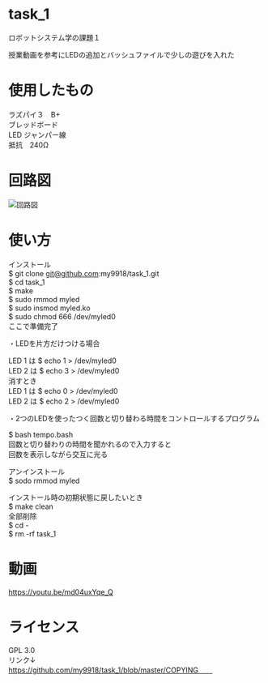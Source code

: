 # task_1
ロボットシステム学の課題１

授業動画を参考にLEDの追加とバッシュファイルで少しの遊びを入れた

# 使用したもの
ラズパイ３　B+   
ブレッドボード  
LED ジャンパー線  
抵抗　240Ω  

# 回路図  
![回路図](https://user-images.githubusercontent.com/95160686/146348393-3543b2cd-0b34-4897-8859-3f2edefb98ff.png)
# 使い方
インストール  
$ git clone git@github.com:my9918/task_1.git  
$ cd task_1  
$ make   
$ sudo rmmod myled    
$ sudo insmod myled.ko  
$ sudo chmod 666 /dev/myled0  
ここで準備完了  

 ・LEDを片方だけつける場合
 
LED 1 は $ echo 1 > /dev/myled0  
LED 2 は $ echo 3 > /dev/myled0    
消すとき  
LED 1 は $ echo 0 > /dev/myled0  
LED 2 は $ echo 2 > /dev/myled0      


 ・2つのLEDを使ったつく回数と切り替わる時間をコントロールするプログラム  
    
$ bash tempo.bash  
回数と切り替わりの時間を聞かれるので入力すると  
回数を表示しながら交互に光る  

  
アンインストール  
$ sodo rmmod myled  
  
インストール時の初期状態に戻したいとき  
$ make clean  
全部削除  
$ cd -  
$ rm -rf task_1  

  
  
# 動画
https://youtu.be/md04uxYqe_Q

# ライセンス  
GPL 3.0  
リンク↓  
https://github.com/my9918/task_1/blob/master/COPYING　　
